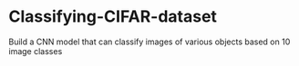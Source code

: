 # Classifying-CIFAR-dataset
Build a CNN model that can classify images of various objects based on 10 image classes
